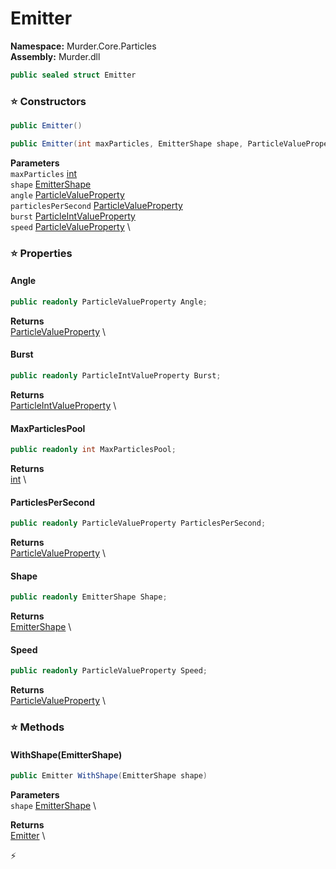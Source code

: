 # Emitter

**Namespace:** Murder.Core.Particles \
**Assembly:** Murder.dll

```csharp
public sealed struct Emitter
```

### ⭐ Constructors
```csharp
public Emitter()
```

```csharp
public Emitter(int maxParticles, EmitterShape shape, ParticleValueProperty angle, ParticleValueProperty particlesPerSecond, ParticleIntValueProperty burst, ParticleValueProperty speed)
```

**Parameters** \
`maxParticles` [int](https://learn.microsoft.com/en-us/dotnet/api/System.Int32?view=net-7.0) \
`shape` [EmitterShape](../..//Murder/Core/Particles/EmitterShape.html) \
`angle` [ParticleValueProperty](../..//Murder/Core/Particles/ParticleValueProperty.html) \
`particlesPerSecond` [ParticleValueProperty](../..//Murder/Core/Particles/ParticleValueProperty.html) \
`burst` [ParticleIntValueProperty](../..//Murder/Core/Particles/ParticleIntValueProperty.html) \
`speed` [ParticleValueProperty](../..//Murder/Core/Particles/ParticleValueProperty.html) \

### ⭐ Properties
#### Angle
```csharp
public readonly ParticleValueProperty Angle;
```

**Returns** \
[ParticleValueProperty](../..//Murder/Core/Particles/ParticleValueProperty.html) \
#### Burst
```csharp
public readonly ParticleIntValueProperty Burst;
```

**Returns** \
[ParticleIntValueProperty](../..//Murder/Core/Particles/ParticleIntValueProperty.html) \
#### MaxParticlesPool
```csharp
public readonly int MaxParticlesPool;
```

**Returns** \
[int](https://learn.microsoft.com/en-us/dotnet/api/System.Int32?view=net-7.0) \
#### ParticlesPerSecond
```csharp
public readonly ParticleValueProperty ParticlesPerSecond;
```

**Returns** \
[ParticleValueProperty](../..//Murder/Core/Particles/ParticleValueProperty.html) \
#### Shape
```csharp
public readonly EmitterShape Shape;
```

**Returns** \
[EmitterShape](../..//Murder/Core/Particles/EmitterShape.html) \
#### Speed
```csharp
public readonly ParticleValueProperty Speed;
```

**Returns** \
[ParticleValueProperty](../..//Murder/Core/Particles/ParticleValueProperty.html) \
### ⭐ Methods
#### WithShape(EmitterShape)
```csharp
public Emitter WithShape(EmitterShape shape)
```

**Parameters** \
`shape` [EmitterShape](../..//Murder/Core/Particles/EmitterShape.html) \

**Returns** \
[Emitter](../..//Murder/Core/Particles/Emitter.html) \



⚡